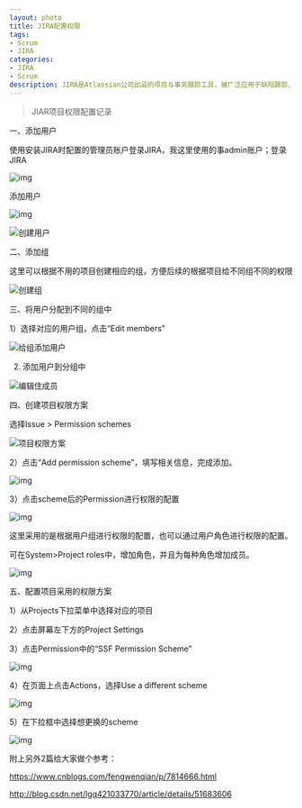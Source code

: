 ```yaml
---
layout: photo
title: JIRA配置权限
tags:
- Scrum
- JIRA
categories: 
- JIRA
- Scrum
description: JIRA是Atlassian公司出品的项目与事务跟踪工具，被广泛应用于缺陷跟踪、客户服务、需求收集、流程审批、任务跟踪、项目跟踪和敏捷管理等工作领域。
---
```


> JIAR项目权限配置记录

<!-- more -->

一、添加用户

使用安装JIRA时配置的管理员账户登录JIRA，我这里使用的事admin账户；登录JIRA

![img](https://huangzhanguo.github.io/blog_img/permission_set/20190827150034.png)

添加用户

![img](https://huangzhanguo.github.io/blog_img/permission_set/20190827150248.png)

![创建用户](https://huangzhanguo.github.io/blog_img/permission_set/20190827150444.png)

二、添加组

这里可以根据不用的项目创建相应的组，方便后续的根据项目给不同组不同的权限

![创建组](https://huangzhanguo.github.io/blog_img/permission_set/20190827151012.png)

三、将用户分配到不同的组中

1）选择对应的用户组，点击“Edit members”

![给组添加用户](https://huangzhanguo.github.io/blog_img/permission_set/20190827151636.png)

2) 添加用户到分组中

![编辑住成员](https://huangzhanguo.github.io/blog_img/permission_set/20190827151347.png)

四、创建项目权限方案

选择Issue > Permission schemes

![项目权限方案](https://huangzhanguo.github.io/blog_img/permission_set/817523-20180119164631584-2030625866.png)

2）点击“Add permission scheme”，填写相关信息，完成添加。

![img](https://huangzhanguo.github.io/blog_img/permission_set/817523-20180119164734240-2145902931.png)

 3）点击scheme后的Permission进行权限的配置

![img](https://huangzhanguo.github.io/blog_img/permission_set/817523-20180119165743287-1601834326.png)

这里采用的是根据用户组进行权限的配置，也可以通过用户角色进行权限的配置。

可在System>Project roles中，增加角色，并且为每种角色增加成员。

![img](https://huangzhanguo.github.io/blog_img/permission_set/817523-20180119173617209-1609265628.png)



五、配置项目采用的权限方案

 1）从Projects下拉菜单中选择对应的项目

2）点击屏幕左下方的Project Settings

3）点击Permission中的“SSF Permission Scheme”

![img](https://huangzhanguo.github.io/blog_img/permission_set/817523-20180119165152959-229508382.png)

4）在页面上点击Actions，选择Use a different scheme

![img](https://huangzhanguo.github.io/blog_img/permission_set/817523-20180119165318974-1469472524.png)

5）在下拉框中选择想更换的scheme

![img](https://huangzhanguo.github.io/blog_img/permission_set/817523-20180119165423240-1260468958.png)



附上另外2篇给大家做个参考：

https://www.cnblogs.com/fengwenqian/p/7814666.html

http://blog.csdn.net/lgq421033770/article/details/51683606